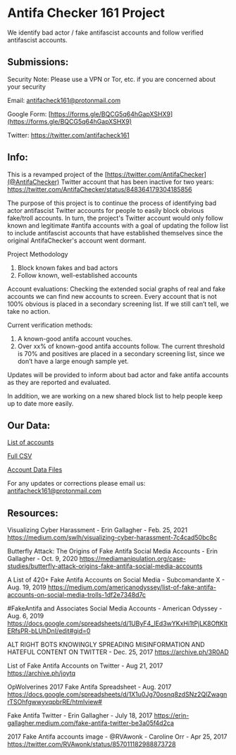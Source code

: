 # Antifa Checker 161 Project

We identify bad actor / fake antifascist accounts and follow verified antifascist accounts.


## Submissions:

Security Note:  Please use a VPN or Tor, etc. if you are concerned about your security

Email:
antifacheck161@protonmail.com

Google Form: 
[https://forms.gle/BQCG5q64hGapXSHX9](https://forms.gle/BQCG5q64hGapXSHX9)

Twitter:
https://twitter.com/antifacheck161


## Info:

This is a revamped project of the [https://twitter.com/AntifaChecker](@AntifaChecker) Twitter account that has been inactive for two years:
https://twitter.com/AntifaChecker/status/848364179304185856 

The purpose of this project is to continue the process of identifying bad actor antifascist Twitter accounts for people to easily block obvious fake/troll accounts. In turn, the project's Twitter account would only follow known and legitimate #antifa accounts with a goal of updating the follow list to include antifascist accounts that have established themselves since the original AntifaChecker's account went dormant.

Project Methodology

1) Block known fakes and bad actors
2) Follow known, well-established accounts

Account evaluations:
Checking the extended social graphs of real and fake accounts we can find new accounts to screen. Every account that is not 100% obvious is placed in a secondary screening list. If we still can’t tell, we take no action.

Current verification methods:
1) A known-good antifa account vouches.
2) Over xx% of known-good antifa accounts follow. The current threshold is 70% and positives are placed in a secondary screening list, since we don’t have a large enough sample yet.

Updates will be provided to inform about bad actor and fake antifa accounts as they are reported and evaluated.

In addition, we are working on a new shared block list to help people keep up to date more easily.


## Our Data:

[List of accounts](BAD-AFA-list.md)

[Full CSV](BAD-AFA-twitter.csv)

[Account Data Files](/data)


For any updates or corrections please email us: antifacheck161@protonmail.com


## Resources:

Visualizing Cyber Harassment - Erin Gallagher -  Feb. 25, 2021
https://medium.com/swlh/visualizing-cyber-harassment-7c4cad50bc8c

Butterfly Attack: The Origins of Fake Antifa Social Media Accounts - Erin Gallagher - Oct. 9, 2020
https://mediamanipulation.org/case-studies/butterfly-attack-origins-fake-antifa-social-media-accounts

A List of 420+ Fake Antifa Accounts on Social Media - Subcomandante X - Aug. 19, 2019
https://medium.com/americanodyssey/list-of-fake-antifa-accounts-on-social-media-trolls-1df2e7348d7c

#FakeAntifa and Associates Social Media Accounts - American Odyssey - Aug. 6, 2019
https://docs.google.com/spreadsheets/d/1UByF4_lEd3wYKxHi1tPjLK8OftKltERfsPR-bLUhDnI/edit#gid=0

ALT RIGHT BOTS KNOWINGLY SPREADING MISINFORMATION AND HATEFUL CONTENT ON TWITTER - Dec. 25, 2017
https://archive.ph/3R0AD

List of Fake Antifa Accounts on Twitter - Aug 21, 2017
https://archive.ph/joytq

OpWolverines 2017 Fake Antifa Spreadsheet - Aug. 2017
https://docs.google.com/spreadsheets/d/1X1u0Jg70osnq8zdSNz2QlZwagnrTSOhfgwwyvqpbrRE/htmlview#

Fake Antifa Twitter - Erin Gallagher - July 18, 2017
https://erin-gallagher.medium.com/fake-antifa-twitter-be3a05f4d2ca

2017 Fake Antifa accounts image - @RVAwonk - Caroline Orr - Apr 25, 2017
https://twitter.com/RVAwonk/status/857011182988873728

